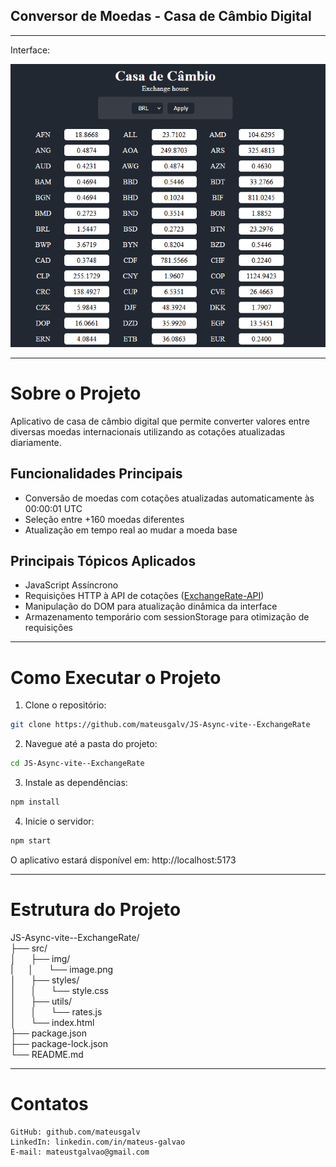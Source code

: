 ## Conversor de Moedas - Casa de Câmbio Digital
---
Interface:

<img src="src/img/image.png"></img>

---
# Sobre o Projeto
Aplicativo de casa de câmbio digital que permite converter valores entre diversas moedas internacionais utilizando as cotações atualizadas diariamente.

## Funcionalidades Principais
- Conversão de moedas com cotações atualizadas automaticamente às 00:00:01 UTC
- Seleção entre +160 moedas diferentes    
- Atualização em tempo real ao mudar a moeda base

## Principais Tópicos Aplicados
- JavaScript Assíncrono
- Requisições HTTP à API de cotações (<a href="https://app.exchangerate-api.com/dashboard">ExchangeRate-API</a>)
- Manipulação do DOM para atualização dinâmica da interface
- Armazenamento temporário com sessionStorage para otimização de requisições

---
# Como Executar o Projeto
1. Clone o repositório:

```bash
git clone https://github.com/mateusgalv/JS-Async-vite--ExchangeRate
```

2. Navegue até a pasta do projeto:

```bash
cd JS-Async-vite--ExchangeRate
```

3. Instale as dependências:

```bash
npm install
```

4. Inicie o servidor:

```bash
npm start
```

O aplicativo estará disponível em: http://localhost:5173

---
# Estrutura do Projeto

JS-Async-vite--ExchangeRate/  
├── src/  
│&nbsp;&nbsp;&nbsp;&nbsp;&nbsp;&nbsp;├── img/  
|&nbsp;&nbsp;&nbsp;&nbsp;&nbsp;&nbsp;│&nbsp;&nbsp;&nbsp;&nbsp;&nbsp;&nbsp;└── image.png  
│&nbsp;&nbsp;&nbsp;&nbsp;&nbsp;&nbsp;├── styles/  
│&nbsp;&nbsp;&nbsp;&nbsp;&nbsp;&nbsp;│&nbsp;&nbsp;&nbsp;&nbsp;&nbsp;&nbsp;└── style.css  
│&nbsp;&nbsp;&nbsp;&nbsp;&nbsp;&nbsp;├── utils/  
│&nbsp;&nbsp;&nbsp;&nbsp;&nbsp;&nbsp;│&nbsp;&nbsp;&nbsp;&nbsp;&nbsp;&nbsp;└── rates.js  
│&nbsp;&nbsp;&nbsp;&nbsp;&nbsp;&nbsp;└── index.html  
├── package.json  
├── package-lock.json  
└── README.md  

---
# Contatos
    GitHub: github.com/mateusgalv
    LinkedIn: linkedin.com/in/mateus-galvao
    E-mail: mateustgalvao@gmail.com